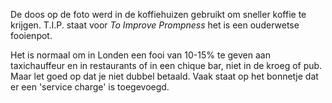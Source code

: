 De doos op de foto werd in de koffiehuizen gebruikt om sneller 
koffie te krijgen. T.I.P. staat voor *To Improve Prompness* het 
is een ouderwetse fooienpot.

Het is normaal om in Londen een fooi van 10-15% te geven aan taxichauffeur
en in restaurants of in een chique bar, niet in de kroeg of pub. 
Maar let goed op dat je niet dubbel betaald. Vaak staat op het bonnetje 
dat er een 'service charge' is toegevoegd. 
